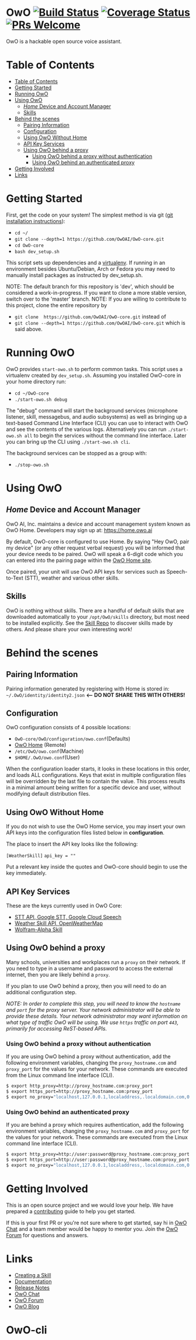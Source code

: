 OwO [![Build Status](https://travis-ci.org/OwOAI/OwO-core.svg?branch=master)](https://travis-ci.org/OwOAI/OwO-core) [![Coverage Status](https://coveralls.io/repos/github/OwOAI/OwO-core/badge.svg?branch=dev)](https://coveralls.io/github/OwOAI/OwO-core?branch=dev)
[![PRs Welcome](https://img.shields.io/badge/PRs-welcome-brightgreen.svg?style=flat-square)](http://makeapullrequest.com)
==========

OwO is a hackable open source voice assistant.

# Table of Contents

- [Table of Contents](#table-of-contents)
- [Getting Started](#getting-started)
- [Running OwO](#running-OwO)
- [Using OwO](#using-OwO)
  * [*Home* Device and Account Manager](#home-device-and-account-manager)
  * [Skills](#skills)
- [Behind the scenes](#behind-the-scenes)
  * [Pairing Information](#pairing-information)
  * [Configuration](#configuration)
  * [Using OwO Without Home](#using-OwO-without-home)
  * [API Key Services](#api-key-services)
  * [Using OwO behind a proxy](#using-OwO-behind-a-proxy)
    + [Using OwO behind a proxy without authentication](#using-OwO-behind-a-proxy-without-authentication)
    + [Using OwO behind an authenticated proxy](#using-OwO-behind-an-authenticated-proxy)
- [Getting Involved](#getting-involved)
- [Links](#links)

# Getting Started

First, get the code on your system!  The simplest method is via git ([git installation instructions](https://gist.github.com/derhuerst/1b15ff4652a867391f03)):
- `cd ~/`
- `git clone --depth=1 https://github.com/OwOAI/OwO-core.git`
- `cd OwO-core`
- `bash dev_setup.sh`


This script sets up dependencies and a [virtualenv][about-virtualenv].  If running in an environment besides Ubuntu/Debian, Arch or Fedora you may need to manually install packages as instructed by dev_setup.sh.

[about-virtualenv]:https://virtualenv.pypa.io/en/stable/

NOTE: The default branch for this repository is 'dev', which should be considered a work-in-progress. If you want to clone a more stable version, switch over to the 'master' branch.
NOTE: If you are willing to contribute to this project, clone the entire repository by 
- `git clone  https://github.com/OwOAI/OwO-core.git`
 instead of 
- `git clone --depth=1 https://github.com/OwOAI/OwO-core.git`
which is said above.

# Running OwO

OwO provides `start-owo.sh` to perform common tasks. This script uses a virtualenv created by `dev_setup.sh`.  Assuming you installed OwO-core in your home directory run:
- `cd ~/OwO-core`
- `./start-owo.sh debug`

The "debug" command will start the background services (microphone listener, skill, messagebus, and audio subsystems) as well as bringing up a text-based Command Line Interface (CLI) you can use to interact with OwO and see the contents of the various logs. Alternatively you can run `./start-owo.sh all` to begin the services without the command line interface.  Later you can bring up the CLI using `./start-owo.sh cli`.

The background services can be stopped as a group with:
- `./stop-owo.sh`

# Using OwO

## *Home* Device and Account Manager
OwO AI, Inc. maintains a device and account management system known as OwO Home. Developers may sign up at: https://home.owo.ai

By default, OwO-core  is configured to use Home. By saying "Hey OwO, pair my device" (or any other request verbal request) you will be informed that your device needs to be paired. OwO will speak a 6-digit code which you can entered into the pairing page within the [OwO Home site](https://home.owo.ai).

Once paired, your unit will use OwO API keys for services such as Speech-to-Text (STT), weather and various other skills.

## Skills

OwO is nothing without skills.  There are a handful of default skills that are downloaded automatically to your `/opt/OwO/skills` directory, but most need to be installed explicitly.  See the [Skill Repo](https://github.com/OwOAI/OwO-skills#welcome) to discover skills made by others.  And please share your own interesting work!

# Behind the scenes

## Pairing Information
Pairing information generated by registering with Home is stored in:
`~/.OwO/identity/identity2.json` <b><-- DO NOT SHARE THIS WITH OTHERS!</b>

## Configuration
OwO configuration consists of 4 possible locations:
- `OwO-core/OwO/configuration/owo.conf`(Defaults)
- [OwO Home](https://home.owo.ai) (Remote)
- `/etc/OwO/owo.conf`(Machine)
- `$HOME/.OwO/owo.conf`(User)

When the configuration loader starts, it looks in these locations in this order, and loads ALL configurations. Keys that exist in multiple configuration files will be overridden by the last file to contain the value. This process results in a minimal amount being written for a specific device and user, without modifying default distribution files.

## Using OwO Without Home

If you do not wish to use the OwO Home service, you may insert your own API keys into the configuration files listed below in <b>configuration</b>.

The place to insert the API key looks like the following:

`[WeatherSkill]`
`api_key = ""`

Put a relevant key inside the quotes and OwO-core should begin to use the key immediately.

## API Key Services

These are the keys currently used in OwO Core:

- [STT API, Google STT, Google Cloud Speech](http://www.chromium.org/developers/how-tos/api-keys)
- [Weather Skill API, OpenWeatherMap](http://openweathermap.org/api)
- [Wolfram-Alpha Skill](http://products.wolframalpha.com/api/)

## Using OwO behind a proxy

Many schools, universities and workplaces run a `proxy` on their network. If you need to type in a username and password to access the external internet, then you are likely behind a `proxy`.

If you plan to use OwO behind a proxy, then you will need to do an additional configuration step.

_NOTE: In order to complete this step, you will need to know the `hostname` and `port` for the proxy server. Your network administrator will be able to provide these details. Your network administrator may want information on what type of traffic OwO will be using. We use `https` traffic on port `443`, primarily for accessing ReST-based APIs._

### Using OwO behind a proxy without authentication

If you are using OwO behind a proxy without authentication, add the following environment variables, changing the `proxy_hostname.com` and `proxy_port` for the values for your network. These commands are executed from the Linux command line interface (CLI).

```bash
$ export http_proxy=http://proxy_hostname.com:proxy_port
$ export https_port=http://proxy_hostname.com:proxy_port
$ export no_proxy="localhost,127.0.0.1,localaddress,.localdomain.com,0.0.0.0,::1"
```

### Using OwO behind an authenticated proxy

If  you are behind a proxy which requires authentication, add the following environment variables, changing the `proxy_hostname.com` and `proxy_port` for the values for your network. These commands are executed from the Linux command line interface (CLI).

```bash
$ export http_proxy=http://user:password@proxy_hostname.com:proxy_port
$ export https_port=http://user:password@proxy_hostname.com:proxy_port
$ export no_proxy="localhost,127.0.0.1,localaddress,.localdomain.com,0.0.0.0,::1"
```

# Getting Involved

This is an open source project and we would love your help. We have prepared a [contributing](.github/CONTRIBUTING.md) guide to help you get started.

If this is your first PR or you're not sure where to get started,
say hi in [OwO Chat](https://chat.owo.ai/) and a team member would be happy to mentor you.
Join the [OwO Forum](https://community.owo.ai/) for questions and answers.

# Links
* [Creating a Skill](https://docs.owo.ai/skill.creation)
* [Documentation](https://docs.owo.ai)
* [Release Notes](https://github.com/OwOAI/OwO-core/releases)
* [OwO Chat](https://chat.owo.ai)
* [OwO Forum](https://community.owo.ai)
* [OwO Blog](https://owo.ai/blog)
# OwO-cli
